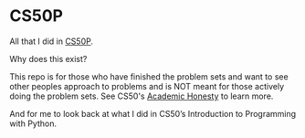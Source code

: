 # CS50P

All that I did in [CS50P](https://cs50.harvard.edu/python/2022/).

Why does this exist?

This repo is for those who have finished the problem sets and want to see other peoples approach to problems and is NOT meant for those actively doing the problem sets. See CS50's [Academic Honesty](https://cs50.harvard.edu/x/2023/honesty/) to learn more.

And for me to look back at what I did in CS50’s Introduction to Programming with Python.
